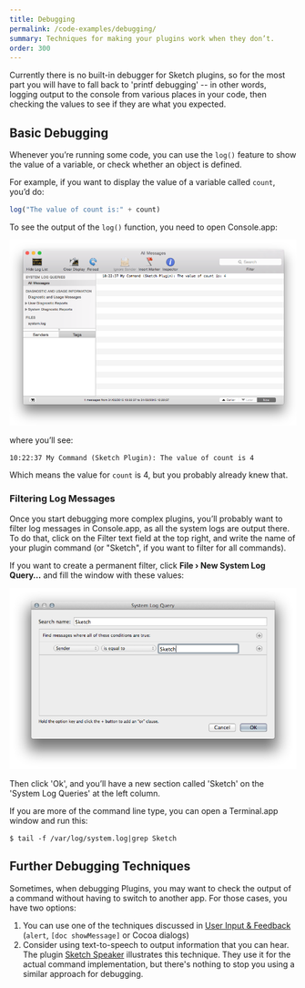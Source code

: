 ```yaml
---
title: Debugging
permalink: /code-examples/debugging/
summary: Techniques for making your plugins work when they don’t.
order: 300
---
```


Currently there is no built-in debugger for Sketch plugins, so for the most part you will have to fall back to 'printf debugging' -- in other words, logging output to the console from various places in your code, then checking the values to see if they are what you expected.

## Basic Debugging

Whenever you’re running some code, you can use the `log()` feature to show the value of a variable, or check whether an object is defined.

For example, if you want to display the value of a variable called `count`, you’d do:

```JavaScript
log("The value of count is:" + count)
```

To see the output of the `log()` function, you need to open Console.app:

![](/images/developer/console.png)

where you’ll see:

```
10:22:37 My Command (Sketch Plugin): The value of count is 4
```

Which means the value for `count` is 4, but you probably already knew that.

### Filtering Log Messages

Once you start debugging more complex plugins, you’ll probably want to filter log messages in Console.app, as all the system logs are output there. To do that, click on the Filter text field at the top right, and write the name of your plugin command (or "Sketch", if you want to filter for all commands).

If you want to create a permanent filter, click **File › New System Log Query…** and fill the window with these values:

![](/images/developer/console-query.png)

Then click 'Ok', and you’ll have a new section called 'Sketch' on the 'System Log Queries' at the left column.

If you are more of the command line type, you can open a Terminal.app window and run this:

```
$ tail -f /var/log/system.log|grep Sketch
```

## Further Debugging Techniques

Sometimes, when debugging Plugins, you may want to check the output of a command without having to switch to another app. For those cases, you have two options:

1. You can use one of the techniques discussed in [User Input & Feedback](/code-examples/user-interaction/) (`alert`, `[doc showMessage]` or Cocoa dialogs)
2. Consider using text-to-speech to output information that you can hear. The plugin [Sketch Speaker](https://github.com/marcosvidal/sketch-speaker ) illustrates this technique. They use it for the actual command implementation, but there's nothing to stop you using a similar approach for debugging.
